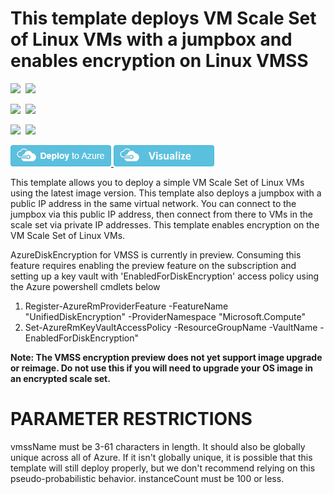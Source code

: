 # This template deploys VM Scale Set of Linux VMs with a jumpbox and enables encryption on Linux VMSS

<IMG SRC="https://azurequickstartsservice.blob.core.windows.net/badges/201-encrypt-vmss-linux-jumpbox/PublicLastTestDate.svg" />&nbsp;
<IMG SRC="https://azurequickstartsservice.blob.core.windows.net/badges/201-encrypt-vmss-linux-jumpbox/PublicDeployment.svg" />&nbsp;

<IMG SRC="https://azurequickstartsservice.blob.core.windows.net/badges/201-encrypt-vmss-linux-jumpbox/FairfaxLastTestDate.svg" />&nbsp;
<IMG SRC="https://azurequickstartsservice.blob.core.windows.net/badges/201-encrypt-vmss-linux-jumpbox/FairfaxDeployment.svg" />&nbsp;

<IMG SRC="https://azurequickstartsservice.blob.core.windows.net/badges/201-encrypt-vmss-linux-jumpbox/BestPracticeResult.svg" />&nbsp;
<IMG SRC="https://azurequickstartsservice.blob.core.windows.net/badges/201-encrypt-vmss-linux-jumpbox/CredScanResult.svg" />&nbsp;

<a href="https://portal.azure.com/#create/Microsoft.Template/uri/https%3A%2F%2Fraw.githubusercontent.com%2Fazure%2Fazure-quickstart-templates%2Fmaster%2F201-encrypt-vmss-linux-jumpbox%2Fazuredeploy.json" target="_blank">
    <img src="https://raw.githubusercontent.com/Azure/azure-quickstart-templates/master/1-CONTRIBUTION-GUIDE/images/deploytoazure.png"/>
</a>
<a href="http://armviz.io/#/?load=https%3A%2F%2Fraw.githubusercontent.com%2Fazure%2Fazure-quickstart-templates%2Fmaster%2F201-encrypt-vmss-linux-jumpbox%2Fazuredeploy.json" target="_blank">
    <img src="https://raw.githubusercontent.com/Azure/azure-quickstart-templates/master/1-CONTRIBUTION-GUIDE/images/visualizebutton.png"/>
</a>

This template allows you to deploy a simple VM Scale Set of Linux VMs using the latest image version.  This template also deploys a jumpbox with a public IP address in the same virtual network. You can connect to the jumpbox via this public IP address, then connect from there to VMs in the scale set via private IP addresses. This template enables encryption on the VM Scale Set of Linux VMs.

AzureDiskEncryption for VMSS is currently in preview. Consuming this feature requires enabling the preview feature on the subscription and setting up a key vault with 'EnabledForDiskEncryption' access policy using the Azure powershell cmdlets below 
1. Register-AzureRmProviderFeature -FeatureName "UnifiedDiskEncryption" -ProviderNamespace "Microsoft.Compute"
2. Set-AzureRmKeyVaultAccessPolicy -ResourceGroupName <rgName> -VaultName <vaultName> -EnabledForDiskEncryption"

__Note: The VMSS encryption preview does not yet support image upgrade or reimage. Do not use this if you will need to upgrade your OS image in an encrypted scale set.__

PARAMETER RESTRICTIONS
======================

vmssName must be 3-61 characters in length. It should also be globally unique across all of Azure. If it isn't globally unique, it is possible that this template will still deploy properly, but we don't recommend relying on this pseudo-probabilistic behavior.
instanceCount must be 100 or less.

